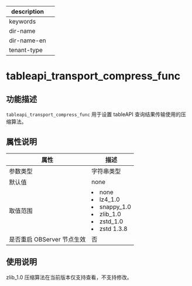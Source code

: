 |description||
|---|---|
|keywords||
|dir-name||
|dir-name-en||
|tenant-type||

# tableapi_transport_compress_func

## 功能描述

`tableapi_transport_compress_func` 用于设置 tableAPI 查询结果传输使用的压缩算法。

## 属性说明

|      **属性**      |                                                             **描述**                                                             |
|------------------|--------------|
| 参数类型             | 字符串类型                                       |
| 默认值              | none                                        |
| 取值范围             | <li> none   <li> lz4_1.0   <li> snappy_1.0   <li> zlib_1.0   <li> zstd_1.0   <li> zstd 1.3.8    |
| 是否重启 OBServer 节点生效 | 否                                           |

## 使用说明

  zlib_1.0 压缩算法在当前版本仅支持查看，不支持修改。

